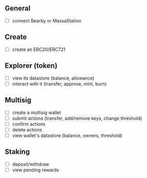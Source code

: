 ## General 
- [ ] connect Bearby or MassaStation
  
## Create
- [ ] create an ERC20/ERC721

## Explorer (token)
- [ ] view its datastore (balance, allowance)
- [ ] interact with it (transfer, approve, mint, burn)

## Multisig
- [ ] create a multisig wallet
- [ ] submit actions (transfer, add/remove keys, change threshold)
- [ ] confirm actions
- [ ] delete actions
- [ ] view wallet's datastore (balance, owners, threshold)

## Staking
- [ ] deposit/withdraw
- [ ] view pending rewards
